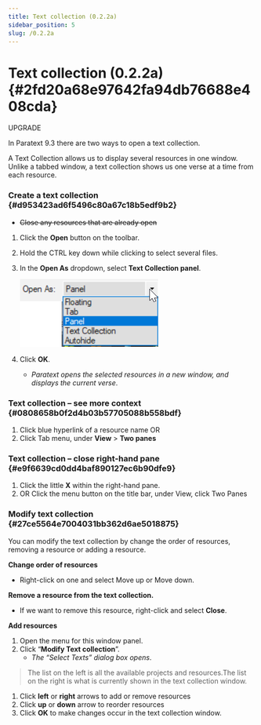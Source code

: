```yaml
---
title: Text collection (0.2.2a)
sidebar_position: 5
slug: /0.2.2a
---
```




# Text collection (0.2.2a) {#2fd20a68e97642fa94db76688e408cda}


UPGRADE


In Paratext 9.3 there are two ways to open a text collection.


A Text Collection allows us to display several resources in one window. Unlike a tabbed window, a text collection shows us one verse at a time from each resource.


### Create a text collection[](https://manual.paratext.org/Video-summaries/Introduction/0.2.Navigation/0.2.2a#create-a-text-collection) {#d953423ad6f5496c80a67c18b5edf9b2}

- ~~Close any resources that are already open~~
1. Click the **Open** button on the toolbar.
1. Hold the CTRL key down while clicking to select several files.
1. In the **Open As** dropdown, select **Text Collection panel**.

	![](/notion_imgs/1682482044.png)

1. Click **OK**.
	- _Paratext opens the selected resources in a new window, and displays the current verse_.

### Text collection – see more context[](https://manual.paratext.org/Video-summaries/Introduction/0.2.Navigation/0.2.2a#text-collection--see-more-context) {#0808658b0f2d4b03b57705088b558bdf}

1. Click blue hyperlink of a resource name OR
1. Click Tab menu, under **View** &gt; **Two panes**

### Text collection – close right-hand pane[](https://manual.paratext.org/Video-summaries/Introduction/0.2.Navigation/0.2.2a#text-collection--close-right-hand-pane) {#e9f6639cd0dd4baf890127ec6b90dfe9}

1. Click the little **X** within the right-hand pane.
1. OR Click the menu button on the title bar, under View, click Two Panes

### Modify text collection[](https://manual.paratext.org/Video-summaries/Introduction/0.2.Navigation/0.2.2a#modify-text-collection) {#27ce5564e7004031bb362d6ae5018875}


You can modify the text collection by change the order of resources, removing a resource or adding a resource.


**Change order of resources**

- Right-click on one and select Move up or Move down.

**Remove a resource from the text collection.**

- If we want to remove this resource, right-click and select **Close**.

**Add resources**

1. Open the menu for this window panel.
1. Click “**Modify Text collection**”.
	- _The “Select Texts” dialog box opens_.

> The list on the left is all the available projects and resources.The list on the right is what is currently shown in the text collection window.

1. Click **left** or **right** arrows to add or remove resources
1. Click **up** or **down** arrow to reorder resources
1. Click **OK** to make changes occur in the text collection window.
